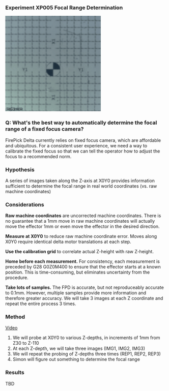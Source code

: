 ### Experiment XP005 Focal Range Determination

<img src="img/hhpx7.gif">

### Q: What's the best way to automatically determine the focal range of a fixed focus camera?

FirePick Delta currently relies on fixed focus camera, which are affordable and ubiquitous.
For a consistent user experience, we need a way to calibrate the fixed focus so that
we can tell the operator how to adjust the focus to a recommended norm.

### Hypothesis
A series of images taken along the Z-axis at X0Y0 provides information sufficient to 
determine the focal range in real world coordinates (vs. raw machine coordinates)

### Considerations

**Raw machine coordinates** are uncorrected machine coordinates. There is no guarantee
that a 1mm move in raw machine coordinates will actually move the effector 1mm or even
move the effector in the desired direction. 

**Measure at X0Y0** to reduce raw machine coordinate error. Moves along X0Y0 require identical
delta motor translations at each step.

**Use the calibration grid** to correlate actual Z-height with raw Z-height.

**Home before each measurement.**
For consistency, each measurement is preceded by G28 G0Z0M400 to ensure that the
effector starts at a known position. This is time-consuming, but eliminates uncertainty 
from the procedure.

**Take lots of samples.**
The FPD is accurate, but not reproduceably accurate to 0.1mm. However, multiple samples
provide more information and therefore greater accuracy. We will take 3 images at each
Z coordinate and repeat the entire process 3 times.

### Method
<a href="https://www.youtube.com/watch?v=ZUBUSP92gG8">Video</a>

1. We will probe at X0Y0 to various Z-depths, in increments of 1mm from Z30 to Z-110
1. At each Z-depth, we will take three images (IMG1, IMG2, IMG3)
1. We will repeat the probing of Z-depths three times (REP1, REP2, REP3)
1. Simon will figure out something to determine the focal range

### Results

TBD




